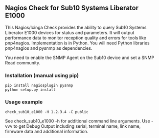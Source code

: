 ## Nagios Check for Sub10 Systems Liberator E1000

This Nagios/Icinga Check provides the ability to query Sub10 Systems Liberator E1000 devices for status and parameters. It will output performance data to monitor reception quality and errors for tools like pnp4nagios. Implementation is in Python. You will need Python libraries pnp4nagios and pysnmp as dependencies.

You need to enable the SNMP Agent on the Sub10 device and set a SNMP Read community.

### Installation (manual using pip)
```
pip install nagiosplugin pysnmp
python setup.py install
```

### Usage example

```
check_sub10_e1000 -H 1.2.3.4 -C public 
```

See check_sub10_e1000 -h for additional command line arguments. Use -vvv to get Debug Output including serial, terminal name, link name, firmware data and additional information.
